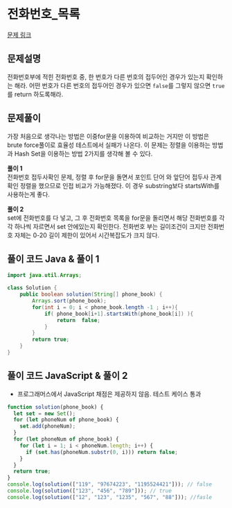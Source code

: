 # 전화번호\_목록


[문제 링크](https://programmers.co.kr/learn/courses/30/lessons/42577)

## 문제설명

전화번호부에 적힌 전화번호 중, 한 번호가 다른 번호의 접두어인 경우가 있는지 확인하는 해라. 어떤 번호가 다른 번호의 접두어인 경우가 있으면 `false`를 그렇지 않으면 `true`를 return 하도록해라.

## 문제풀이

가장 처음으로 생각나는 방법은 이중for문을 이용하여 비교하는 거지만 이 방법은 brute force풀이로 효율성 테스트에서 실패가 나온다. 이 문제는 정렬을 이용하는 방법과 Hash Set을 이용하는 방법 2가지를 생각해 볼 수 있다.

**풀이 1**  
전화번호 접두사확인 문제, 정렬 후 for문을 돌면서 포인트 단어 와 앞단어 접두사 관계 확인 정렬을 했으므로 인접 비교가 가능해졌다.
이 경우 substring보다 startsWith를 사용하는게 좋다.

**풀이 2**  
set에 전화번호를 다 넣고, 그 후 전화번호 목록을 for문을 돌리면서 해당 전화번호를 각각 하나씩 자르면서 set 안에있는지 확인한다. 전화번호 부는 길이조건이 크지만 전화번호 자체는 0-20
길이 제한이 있어서 시간복잡도가 크지 않다.

## 풀이 코드 Java & 풀이 1

```java
import java.util.Arrays;

class Solution {
    public boolean solution(String[] phone_book) {
        Arrays.sort(phone_book);
        for(int i = 0; i < phone_book.length -1 ; i++){
            if( phone_book[i+1].startsWith(phone_book[i]) ){
                return  false;
            }
        }
        return true;
    }
}
```

## 풀이 코드 JavaScript & 풀이 2

- 프로그래머스에서 JavaScript 채점은 제공하지 않음. 테스트 케이스 통과

```js
function solution(phone_book) {
  let set = new Set();
  for (let phoneNum of phone_book) {
    set.add(phoneNum);
  }
  for (let phoneNum of phone_book) {
    for (let i = 1; i < phoneNum.length; i++) {
      if (set.has(phoneNum.substr(0, i))) return false;
    }
  }
  return true;
}
console.log(solution(["119", "97674223", "1195524421"])); // false
console.log(solution(["123", "456", "789"])); // true
console.log(solution(["12", "123", "1235", "567", "88"])); //fasle
```


